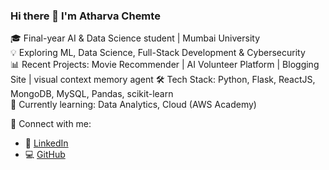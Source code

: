 ### Hi there 👋 I'm Atharva Chemte

🎓 Final-year AI & Data Science student | Mumbai University  
💡 Exploring ML, Data Science, Full-Stack Development & Cybersecurity  
📊 Recent Projects: Movie Recommender | AI Volunteer Platform | Blogging Site | visual context memory agent
🛠️ Tech Stack: Python, Flask, ReactJS, MongoDB, MySQL, Pandas, scikit-learn  
🌱 Currently learning: Data Analytics, Cloud (AWS Academy)

🔗 Connect with me:
- 💼 [LinkedIn](https://www.linkedin.com/in/atharva-chemte-758560253/)
- 💻 [GitHub](https://github.com/atharvachemte)

